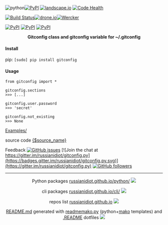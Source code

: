 ![python](https://img.shields.io/badge/language-python-blue.svg)[![PyPI](https://img.shields.io/pypi/pyversions/gitconfig.svg)](https://pypi.python.org/pypi/gitconfig)
[![landscape.io](https://landscape.io/github/russianidiot/gitconfig.py/master/landscape.svg?style=flat)](https://landscape.io/github/russianidiot/gitconfig.py/master)
[![Code Health](https://scrutinizer-ci.com/g/russianidiot/gitconfig.py/badges/quality-score.png?b=master)](https://scrutinizer-ci.com/g/russianidiot/gitconfig.py)

[![Build Status](https://travis-ci.org/russianidiot/gitconfig.py.svg?branch=master)](https://travis-ci.org/russianidiot/gitconfig.py)[![drone.io](https://drone.io/github.com/russianidiot/gitconfig.py/status.png)](https://drone.io/github.com/russianidiot/gitconfig.py)[![Wercker](https://img.shields.io/wercker/ci/russianidiot/gitconfig.py.svg)](https://app.wercker.com/#applications/None/)

[![PyPI](https://img.shields.io/pypi/v/gitconfig.svg)](https://pypi.python.org/pypi/gitconfig)
[![PyPI](https://img.shields.io/pypi/dm/gitconfig.svg)](https://pypi.python.org/pypi/gitconfig)
[![PyPI](https://img.shields.io/pypi/dd/gitconfig.svg)](https://pypi.python.org/pypi/gitconfig)

<p align="center">
	<b>Gitconfig class and gitconfig variable for ~/.gitconfig</b>
</p>

#### Install

pip: `[sudo] pip install gitconfig`

#### Usage

```
from gitconfig import *

gitconfig.sections
>>> [...]

gitconfig.user.password
>>> 'secret'

gitconfig.not_existing
>>> None
```

[Examples/](https://github.com/russianidiot/gitconfig.py/tree/master/Examples)

source code [{$source_name}](https://github.com/russianidiot/gitconfig.py/blob/master/py_modules/gitconfig.py)

Feedback
[![GitHub issues](https://img.shields.io/github/issues/russianidiot/gitconfig.py.svg)](https://github.com/russianidiot/gitconfig.py/issues)
[![Join the chat at https://gitter.im/russianidiot/gitconfig.py](https://badges.gitter.im/russianidiot/gitconfig.py.svg)](https://gitter.im/russianidiot/gitconfig.py)
[![GitHub followers](https://img.shields.io/github/followers/russianidiot.svg?style=social&label=Follow)](https://github.com/russianidiot)

* * *

<p align="center">
	Python packages <a href="http://russianidiot.github.io/python/">russianidiot.github.io/python/</a>
	<img src="http://russianidiot.github.io/images/python/16.png" />
</p>
<p align="center">
	cli packages <a href="http://russianidiot.github.io/python/">russianidiot.github.io/cli/</a>
<img src="http://russianidiot.github.io/images/cli/16.png" />
</p>

<p align="center">
	repos list <a href="http://russianidiot.github.io/">russianidiot.github.io</a> <img src="http://russianidiot.github.io/images/star/16.png" />
</p>

<p align="center">
	<a href="https://raw.githubusercontent.com/russianidiot/gitconfig.py/master/README.md">README.md</a> generated with <a href="https://github.com/russianidiot/readme-mako.py">readmemako.py</a> (python+<a href="http://www.makotemplates.org/">mako</a> templates) and <a href="https://github.com/russianidiot-dotfiles/.README">.README</a> dotfiles 
<img src="http://russianidiot.github.io/images/book/16.png">
</p>
